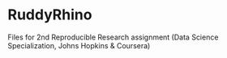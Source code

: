 # RuddyRhino
Files for 2nd Reproducible Research assignment (Data Science Specialization, Johns Hopkins &amp; Coursera)
